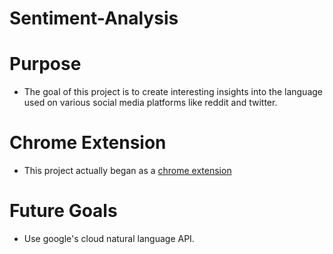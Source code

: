 # Sentiment-Analysis

# Purpose
- The goal of this project is to create interesting insights into the language used on various social media platforms like reddit and twitter. 

# Chrome Extension
- This project actually began as a [chrome extension](https://github.com/Mils-1/Stackathon-Reddit-Comment-Sentiment-Analyzer) 

# Future Goals
- Use google's cloud natural language API. 
